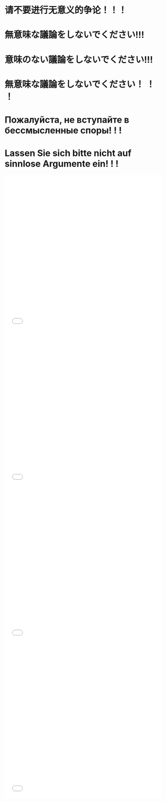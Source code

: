 # 请不要进行无意义的争论！！！

# 無意味な議論をしないでください!!!

# 意味のない議論をしないでください!!!

# 無意味な議論をしないでください！ ！ ！

# Пожалуйста, не вступайте в бессмысленные споры! ! !

# Lassen Sie sich bitte nicht auf sinnlose Argumente ein! ! !

<iframe src="//player.bilibili.com/player.html?aid=253420838&bvid=BV1QY411b7Kf&cid=493482266&page=1&high_quality=1&danmaku=1" width="100%" height="500" scrolling="no" frameborder="0"></iframe>

<iframe src="//player.bilibili.com/player.html?aid=551106907&bvid=BV1sq4y1F7wG&cid=495302735&page=1&high_quality=1&danmaku=1" width="100%" height="500" scrolling="no" frameborder="0"></iframe>

<iframe src="//player.bilibili.com/player.html?aid=851054349&bvid=BV1iL4y1x739&cid=497055147&page=1&high_quality=1&danmaku=1" width="100%" height="500" scrolling="no" frameborder="0"></iframe>

<iframe src="//player.bilibili.com/player.html?aid=466151441&bvid=BV145411Z7bC&cid=498821757&page=1&high_quality=1&danmaku=1" width="100%" height="500" scrolling="no" frameborder="0"></iframe>

